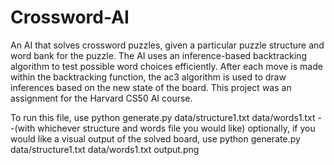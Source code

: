 # Crossword-AI
An AI that solves crossword puzzles, given a particular puzzle structure and word bank for the puzzle. The AI uses an inference-based backtracking algorithm to test possible word choices efficiently. After each move is made within the backtracking function, the ac3 algorithm is used to draw inferences based on the new state of the board. This project was an assignment for the Harvard CS50 AI course.

To run this file, use
python generate.py data/structure1.txt data/words1.txt       --(with whichever structure and words file you would like)
optionally, if you would like a visual output of the solved board, use
python generate.py data/structure1.txt data/words1.txt output.png
